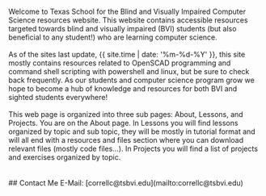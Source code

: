 <br>
Welcome to Texas School for the Blind and Visually Impaired Computer Science resources website. This website contains accessible resources targeted towards blind and visually impaired (BVI) students (but also beneficial to any student!) who are learning computer science.
<br>
<br>
As of the sites last update, {{ site.time | date: '%m-%d-%Y' }}, this site mostly contains resources related to OpenSCAD programming and command shell scripting with powershell and linux, but be sure to check back frequently. As our students and computer science program grow we hope to become a hub of knowledge and resources for both BVI and sighted students everywhere!
<br>
<br>
This web page is organized into three sub pages: About, Lessons, and Projects. You are on the About page. In Lessons you will find lessons organized by topic and sub topic, they will be mostly in tutorial format and will all end with a resources and files section where you can download relevant files (mostly code files...). In Projects you will find a list of projects and exercises organized by topic. 
<br>
<br>
<br>    
## Contact Me
E-Mail: [correllc@tsbvi.edu](mailto:correllc@tsbvi.edu)